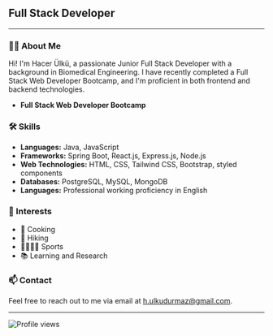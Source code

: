 
## Full Stack Developer



---

### 👩‍💻 About Me

Hi! I'm Hacer Ülkü, a passionate Junior Full Stack Developer with a background in Biomedical Engineering. I have recently completed a Full Stack Web Developer Bootcamp, and I'm proficient in both frontend and backend technologies.

- **Full Stack Web Developer Bootcamp**
 
### 🛠 Skills

- **Languages:** Java, JavaScript
- **Frameworks:** Spring Boot, React.js, Express.js, Node.js
- **Web Technologies:** HTML, CSS, Tailwind CSS, Bootstrap, styled components
- **Databases:** PostgreSQL, MySQL, MongoDB
- **Languages:** Professional working proficiency in English

### 🌱 Interests

- 🍳 Cooking
- 🥾 Hiking
- 🏃🏻‍♀️‍➡️ Sports
- 📚 Learning and Research

### 📫 Contact

Feel free to reach out to me via email at [h.ulkudurmaz@gmail.com](mailto:h.ulkudurmaz@gmail.com).

---

![Profile views](https://github.com/Ulku-dur)
